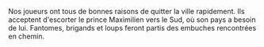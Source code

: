 Nos joueurs ont tous de bonnes raisons de quitter la ville rapidement.  Ils
acceptent d'escorter le prince Maximilien vers le Sud, où son pays a besoin de
lui. Fantomes, brigands et loups feront partis des embuches rencontrées en
chemin.
